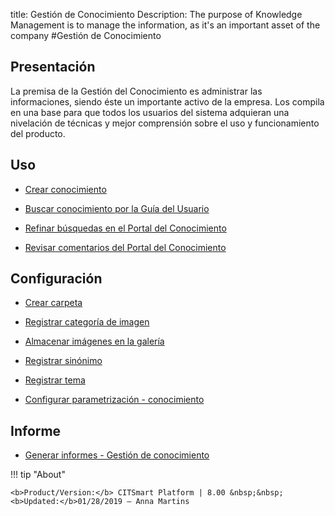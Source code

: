 title: Gestión de Conocimiento
Description: The purpose of Knowledge Management is to manage the information, as it's an important asset of the company 
#Gestión de Conocimiento

Presentación
----------------

La premisa de la Gestión del Conocimiento es administrar las informaciones, siendo éste un importante activo de la empresa. Los compila en una base para que todos los usuarios del sistema adquieran una nivelación de técnicas y mejor comprensión sobre el uso y funcionamiento del producto.

Uso
-------

- [Crear conocimiento](/es-es/citsmart-esp-8/processes/knowledge/use/create-knowledge.html)

- [Buscar conocimiento por la Guía del Usuario](/es-es/citsmart-esp-8/processes/knowledge/use/search-knowledge-by-user-guide.html)

- [Refinar búsquedas en el Portal del Conocimiento](/es-es/citsmart-esp-8/processes/knowledge/configuration/refine-search-knowledge-portal.html)

- [Revisar comentarios del Portal del Conocimiento](/es-es/citsmart-esp-8/processes/knowledge/use/review-reviews.html)

Configuración
-----------------

- [Crear carpeta](/es-es/citsmart-esp-8/processes/knowledge/configuration/create-folder.html)

- [Registrar categoría de imagen](/es-es/citsmart-esp-8/processes/knowledge/configuration/register-image-category.html)

- [Almacenar imágenes en la galería](/es-es/citsmart-esp-8/processes/knowledge/configuration/store-images-gallery.html)

- [Registrar sinónimo](/es-es/citsmart-esp-8/processes/knowledge/configuration/register-synonym.html)

- [Registrar tema](/es-es/citsmart-esp-8/processes/knowledge/configuration/register-subject.html)

- [Configurar parametrización - conocimiento](/es-es/citsmart-esp-8/platform-administration/parameters-list/configure-parametrization-knowledge.html)  

Informe
-----------

- [Generar informes - Gestión de conocimiento](/es-es/citsmart-esp-8/processes/knowledge/configuration/generate-reports-knowledge-management.html)

!!! tip "About"

    <b>Product/Version:</b> CITSmart Platform | 8.00 &nbsp;&nbsp;
    <b>Updated:</b>01/28/2019 – Anna Martins
